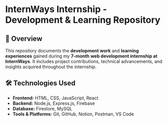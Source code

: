 # InternWays Internship - Development & Learning Repository

## 📌 Overview
This repository documents the **development work** and **learning experiences** gained during my **7-month web development internship at InternWays**. It includes project contributions, technical advancements, and insights acquired throughout the internship.

## 🛠 Technologies Used
- **Frontend:** HTML, CSS, JavaScript, React
- **Backend:** Node.js, Express.js, Firebase
- **Database:** Firestore, MySQL
- **Tools & Platforms:** Git, GitHub, Notion, Postman, VS Code
